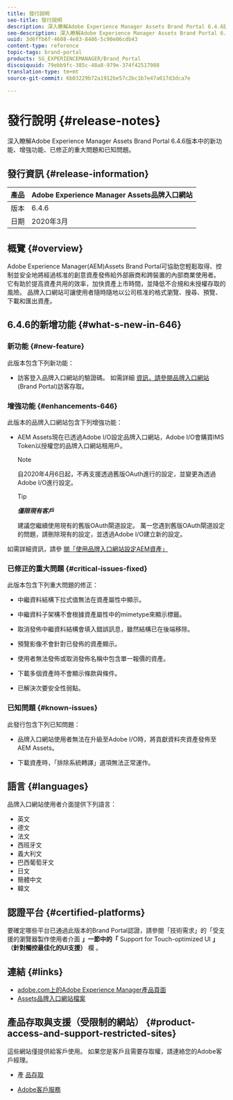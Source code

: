 ```yaml
---
title: 發行說明
seo-title: 發行說明
description: 深入瞭解Adobe Experience Manager Assets Brand Portal 6.4.6版中的功能、增強功能、已修正的重大問題和已知問題。
seo-description: 深入瞭解Adobe Experience Manager Assets Brand Portal 6.4.6版中的增強功能、已修正的重大問題和已知問題。
uuid: 3d6ffb6f-4608-4e83-8486-5c90e06cdb43
content-type: reference
topic-tags: brand-portal
products: SG_EXPERIENCEMANAGER/Brand_Portal
discoiquuid: 79ebb9fc-385c-48a8-979e-374f42517988
translation-type: tm+mt
source-git-commit: 6b03229b72a1912be57c2bc1b7e47a017d3dca7e

---
```



# 發行說明 {#release-notes}

深入瞭解Adobe Experience Manager Assets Brand Portal 6.4.6版本中的新功能、增強功能、已修正的重大問題和已知問題。

## 發行資訊 {#release-information}

| 產品 | Adobe Experience Manager Assets品牌入口網站 |
|---|---|
| 版本 | 6.4.6 |
| 日期 | 2020年3月 |

## 概覽 {#overview}

Adobe Experience Manager(AEM)Assets Brand Portal可協助您輕鬆取得、控制並安全地將經過核准的創意資產發佈給外部廠商和跨裝置的內部商業使用者。 它有助於提高資產共用的效率，加快資產上市時間，並降低不合規和未授權存取的風險。 品牌入口網站可讓使用者隨時隨地以公司核准的格式瀏覽、搜尋、預覽、下載和匯出資產。

## 6.4.6的新增功能 {#what-s-new-in-646}

### 新功能 {#new-feature}

此版本包含下列新功能：

* 訪客登入品牌入口網站的驗證碼。 如需詳細 [資訊，請參閱品牌入口網站](../using/guest-access.md) (Brand Portal)訪客存取。

### 增強功能 {#enhancements-646}

此版本的品牌入口網站包含下列增強功能：

* AEM Assets現在已透過Adobe I/O設定品牌入口網站，Adobe I/O會購買IMS Token以授權您的品牌入口網站租用戶。

   >[!NOTE]
   >
   >自2020年4月6日起，不再支援透過舊版OAuth進行的設定，並變更為透過Adobe I/O進行設定。


   >[!TIP]
   >
   >***僅限現有客戶***
   >
   >建議您繼續使用現有的舊版OAuth閘道設定。 萬一您遇到舊版OAuth閘道設定的問題，請刪除現有的設定，並透過Adobe I/O建立新的設定。


如需詳細資訊，請參 [閱「使用品牌入口網站設定AEM資產」](configure-aem-assets-with-brand-portal.md)


### 已修正的重大問題 {#critical-issues-fixed}

此版本包含下列重大問題的修正：

* 中繼資料結構下拉式值無法在資產屬性中顯示。

* 中繼資料子架構不會根據資產屬性中的mimetype來顯示標籤。

* 取消發佈中繼資料結構會填入錯誤訊息，雖然結構已在後端移除。

* 預覽影像不會針對已發佈的資產顯示。

* 使用者無法發佈或取消發佈名稱中包含單一報價的資產。

* 下載多個資產時不會顯示條款與條件。

* 已解決次要安全性弱點。

### 已知問題 {#known-issues}

此發行包含下列已知問題：

* 品牌入口網站使用者無法在升級至Adobe I/O時，將貢獻資料夾資產發佈至AEM Assets。

* 下載資產時，「排除系統轉譯」選項無法正常運作。

## 語言 {#languages}

品牌入口網站使用者介面提供下列語言：

* 英文
* 德文
* 法文
* 西班牙文
* 義大利文
* 巴西葡萄牙文
* 日文
* 簡體中文
* 韓文

## 認證平台 {#certified-platforms}

要確定哪些平台已通過此版本的Brand Portal認證，請參閱「技術需求」的「受支援的瀏覽器製作使用者介面 **」一節中的「** Support for Touch-optimized UI **」（針對觸控最佳化的UI支援）** 欄 [](https://helpx.adobe.com/experience-manager/6-4/sites/deploying/using/technical-requirements.html)。

## 連結 {#links}

* [adobe.com上的Adobe Experience Manager產品頁面](http://www.adobe.com/in/marketing-cloud/experience-manager.html)
* [Assets品牌入口網站檔案](https://helpx.adobe.com/experience-manager/brand-portal/user-guide.html)

## 產品存取與支援（受限制的網站） {#product-access-and-support-restricted-sites}

這些網站僅提供給客戶使用。 如果您是客戶且需要存取權，請連絡您的Adobe客戶經理。

* [](https://daycare.day.com) 產 [品存取](https://login.marketing.adobe.com)

* [Adobe客戶服務](https://helpx.adobe.com/contact.html)
